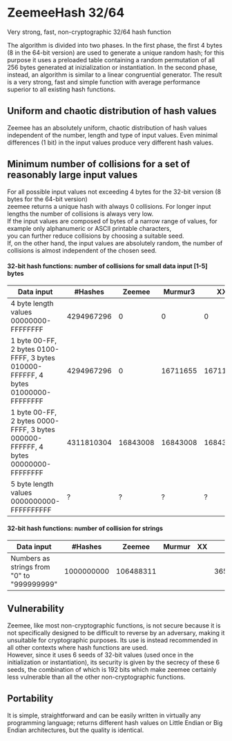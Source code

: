 # ZeemeeHash 32/64
Very strong, fast, non-cryptographic 32/64 hash function  

The algorithm is divided into two phases. In the first phase, the first 4 bytes (8 in the 64-bit version) are used to generate a unique random hash; for this purpose it uses a preloaded table containing a random permutation of all 256 bytes generated at inizialization or instantiation. In the second phase, instead, an algorithm is similar to a linear congruential generator.
The result is a very strong, fast and simple function with average performance superior to all existing hash functions.  

## Uniform and chaotic distribution of hash values
Zeemee has an absolutely uniform, chaotic distribution of hash values independent of the number, length and type of input values.
Even minimal differences (1 bit) in the input values produce very different hash values.  

## Minimum number of collisions for a set of reasonably large input values
For all possible input values not exceeding 4 bytes for the 32-bit version (8 bytes for the 64-bit version)  
zeemee returns a unique hash with always 0 collisions. For longer input lengths the number of collisions is always very low.  
If the input values are composed of bytes of a narrow range of values, for example only alphanumeric or ASCII printable characters,  
you can further reduce collisions by choosing a suitable seed.  
If, on the other hand, the input values are absolutely random, the number of collisions is almost independent of the chosen seed.  

#### 32-bit hash functions: number of collisions for small data input [1-5] bytes   

Data input                                                                        |#Hashes   | Zeemee   | Murmur3 | XX  | Rabin  
----------------------------------------------------------------------------------|----------|----------|---------|-----|--------
4 byte length values 00000000-FFFFFFFF                                            |4294967296|        0 |      0  |  0  |   0    
1 byte 00-FF, 2 bytes 0100-FFFF, 3 bytes 010000-FFFFFF, 4 bytes 01000000-FFFFFFFF |4294967296|        0 |16711655 |16711713|16777216   
1 byte 00-FF, 2 bytes 0000-FFFF, 3 bytes 000000-FFFFFF, 4 bytes 00000000-FFFFFFFF |4311810304|  16843008|16843008 |16843008|16843008
5 byte length values 0000000000-FFFFFFFFFF                                        |?|        ? |      ?  |  ?  |   ?    

#### 32-bit hash functions: number of collision for strings

Data input                                                                  |#Hashes   | Zeemee   | Murmur | XX | Rabin
----------------------------------------------------------------------------|----------|----------|--------|----|-------
Numbers as strings from "0" to "999999999"                                  |1000000000| 106488311|        |    |365950432

## Vulnerability
Zeemee, like most non-cryptographic functions, is not secure because it is not specifically designed to be difficult to reverse by an adversary, making it unsuitable for cryptographic purposes. Its use is instead recommended in all other contexts where hash functions are used.  
However, since it uses 6 seeds of 32-bit values (used once in the initialization or instantiation), its security is given by the secrecy of these 6 seeds, the combination of which is 192 bits which make zeemee certainly less vulnerable than all the other non-cryptographic functions.   

## Portability
It is simple, straightforward and can be easily written in virtually any programming language; returns different hash values
on Little Endian or Big Endian architectures, but the quality is identical.  
